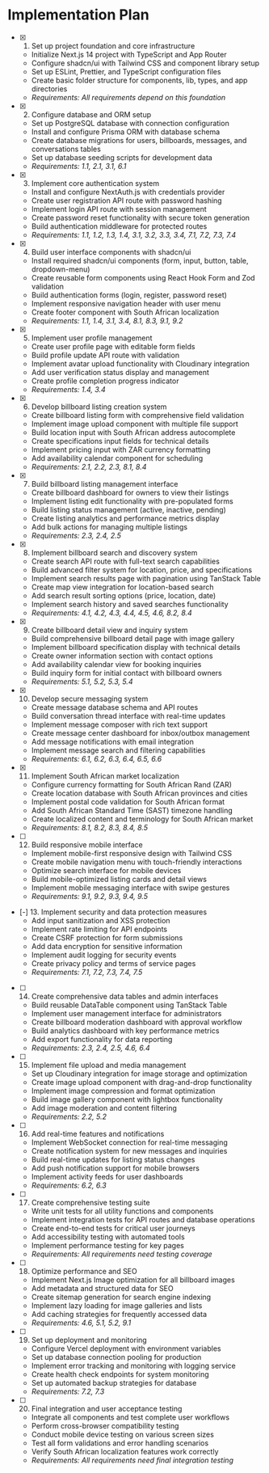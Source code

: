 # Implementation Plan

- [x] 1. Set up project foundation and core infrastructure
  - Initialize Next.js 14 project with TypeScript and App Router
  - Configure shadcn/ui with Tailwind CSS and component library setup
  - Set up ESLint, Prettier, and TypeScript configuration files
  - Create basic folder structure for components, lib, types, and app directories
  - _Requirements: All requirements depend on this foundation_

- [x] 2. Configure database and ORM setup
  - Set up PostgreSQL database with connection configuration
  - Install and configure Prisma ORM with database schema
  - Create database migrations for users, billboards, messages, and conversations tables
  - Set up database seeding scripts for development data
  - _Requirements: 1.1, 2.1, 3.1, 6.1_

- [x] 3. Implement core authentication system
  - Install and configure NextAuth.js with credentials provider
  - Create user registration API route with password hashing
  - Implement login API route with session management
  - Create password reset functionality with secure token generation
  - Build authentication middleware for protected routes
  - _Requirements: 1.1, 1.2, 1.3, 1.4, 3.1, 3.2, 3.3, 3.4, 7.1, 7.2, 7.3, 7.4_

- [x] 4. Build user interface components with shadcn/ui
  - Install required shadcn/ui components (form, input, button, table, dropdown-menu)
  - Create reusable form components using React Hook Form and Zod validation
  - Build authentication forms (login, register, password reset)
  - Implement responsive navigation header with user menu
  - Create footer component with South African localization
  - _Requirements: 1.1, 1.4, 3.1, 3.4, 8.1, 8.3, 9.1, 9.2_

- [x] 5. Implement user profile management
  - Create user profile page with editable form fields
  - Build profile update API route with validation
  - Implement avatar upload functionality with Cloudinary integration
  - Add user verification status display and management
  - Create profile completion progress indicator
  - _Requirements: 1.4, 3.4_

- [x] 6. Develop billboard listing creation system
  - Create billboard listing form with comprehensive field validation
  - Implement image upload component with multiple file support
  - Build location input with South African address autocomplete
  - Create specifications input fields for technical details
  - Implement pricing input with ZAR currency formatting
  - Add availability calendar component for scheduling
  - _Requirements: 2.1, 2.2, 2.3, 8.1, 8.4_

- [x] 7. Build billboard listing management interface
  - Create billboard dashboard for owners to view their listings
  - Implement listing edit functionality with pre-populated forms
  - Build listing status management (active, inactive, pending)
  - Create listing analytics and performance metrics display
  - Add bulk actions for managing multiple listings
  - _Requirements: 2.3, 2.4, 2.5_

- [x] 8. Implement billboard search and discovery system
  - Create search API route with full-text search capabilities
  - Build advanced filter system for location, price, and specifications
  - Implement search results page with pagination using TanStack Table
  - Create map view integration for location-based search
  - Add search result sorting options (price, location, date)
  - Implement search history and saved searches functionality
  - _Requirements: 4.1, 4.2, 4.3, 4.4, 4.5, 4.6, 8.2, 8.4_

- [x] 9. Create billboard detail view and inquiry system
  - Build comprehensive billboard detail page with image gallery
  - Implement billboard specification display with technical details
  - Create owner information section with contact options
  - Add availability calendar view for booking inquiries
  - Build inquiry form for initial contact with billboard owners
  - _Requirements: 5.1, 5.2, 5.3, 5.4_

- [x] 10. Develop secure messaging system
  - Create message database schema and API routes
  - Build conversation thread interface with real-time updates
  - Implement message composer with rich text support
  - Create message center dashboard for inbox/outbox management
  - Add message notifications with email integration
  - Implement message search and filtering capabilities
  - _Requirements: 6.1, 6.2, 6.3, 6.4, 6.5, 6.6_

- [x] 11. Implement South African market localization
  - Configure currency formatting for South African Rand (ZAR)
  - Create location database with South African provinces and cities
  - Implement postal code validation for South African format
  - Add South African Standard Time (SAST) timezone handling
  - Create localized content and terminology for South African market
  - _Requirements: 8.1, 8.2, 8.3, 8.4, 8.5_

- [ ] 12. Build responsive mobile interface
  - Implement mobile-first responsive design with Tailwind CSS
  - Create mobile navigation menu with touch-friendly interactions
  - Optimize search interface for mobile devices
  - Build mobile-optimized listing cards and detail views
  - Implement mobile messaging interface with swipe gestures
  - _Requirements: 9.1, 9.2, 9.3, 9.4, 9.5_

- [-] 13. Implement security and data protection measures
  - Add input sanitization and XSS protection
  - Implement rate limiting for API endpoints
  - Create CSRF protection for form submissions
  - Add data encryption for sensitive information
  - Implement audit logging for security events
  - Create privacy policy and terms of service pages
  - _Requirements: 7.1, 7.2, 7.3, 7.4, 7.5_

- [ ] 14. Create comprehensive data tables and admin interfaces
  - Build reusable DataTable component using TanStack Table
  - Implement user management interface for administrators
  - Create billboard moderation dashboard with approval workflow
  - Build analytics dashboard with key performance metrics
  - Add export functionality for data reporting
  - _Requirements: 2.3, 2.4, 2.5, 4.6, 6.4_

- [ ] 15. Implement file upload and media management
  - Set up Cloudinary integration for image storage and optimization
  - Create image upload component with drag-and-drop functionality
  - Implement image compression and format optimization
  - Build image gallery component with lightbox functionality
  - Add image moderation and content filtering
  - _Requirements: 2.2, 5.2_

- [ ] 16. Add real-time features and notifications
  - Implement WebSocket connection for real-time messaging
  - Create notification system for new messages and inquiries
  - Build real-time updates for listing status changes
  - Add push notification support for mobile browsers
  - Implement activity feeds for user dashboards
  - _Requirements: 6.2, 6.3_

- [ ] 17. Create comprehensive testing suite
  - Write unit tests for all utility functions and components
  - Implement integration tests for API routes and database operations
  - Create end-to-end tests for critical user journeys
  - Add accessibility testing with automated tools
  - Implement performance testing for key pages
  - _Requirements: All requirements need testing coverage_

- [ ] 18. Optimize performance and SEO
  - Implement Next.js Image optimization for all billboard images
  - Add metadata and structured data for SEO
  - Create sitemap generation for search engine indexing
  - Implement lazy loading for image galleries and lists
  - Add caching strategies for frequently accessed data
  - _Requirements: 4.6, 5.1, 5.2, 9.1_

- [ ] 19. Set up deployment and monitoring
  - Configure Vercel deployment with environment variables
  - Set up database connection pooling for production
  - Implement error tracking and monitoring with logging service
  - Create health check endpoints for system monitoring
  - Set up automated backup strategies for database
  - _Requirements: 7.2, 7.3_

- [ ] 20. Final integration and user acceptance testing
  - Integrate all components and test complete user workflows
  - Perform cross-browser compatibility testing
  - Conduct mobile device testing on various screen sizes
  - Test all form validations and error handling scenarios
  - Verify South African localization features work correctly
  - _Requirements: All requirements need final integration testing_

